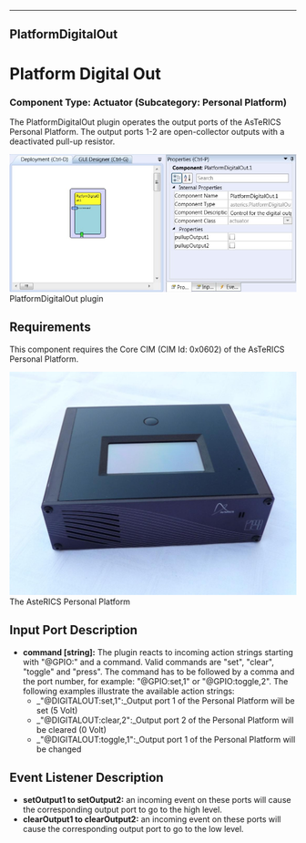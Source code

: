   
---
PlatformDigitalOut
---

# Platform Digital Out

### Component Type: Actuator (Subcategory: Personal Platform)

The PlatformDigitalOut plugin operates the output ports of the AsTeRICS Personal Platform. The output ports 1-2 are open-collector outputs with a deactivated pull-up resistor.

![Screenshot: PlatformDigitalOut plugin](img/PlatformDigitalOut.jpg "Screenshot: PlatformDigitalOut plugin")  
PlatformDigitalOut plugin

## Requirements

This component requires the Core CIM (CIM Id: 0x0602) of the AsTeRICS Personal Platform.

![The AsteRICS Personal Platform (preliminary version)](img/PersonalPlatform.jpg "The AsteRICS Personal Platform (preliminary version)")  
The AsteRICS Personal Platform

## Input Port Description

*   **command \[string\]:** The plugin reacts to incoming action strings starting with "@GPIO:" and a command. Valid commands are "set", "clear", "toggle" and "press". The command has to be followed by a comma and the port number, for example: "@GPIO:set,1" or "@GPIO:toggle,2". The following examples illustrate the available action strings:
    *   _"@DIGITALOUT:set,1":_Output port 1 of the Personal Platform will be set (5 Volt)
    *   _"@DIGITALOUT:clear,2":_Output port 2 of the Personal Platform will be cleared (0 Volt)
    *   _"@DIGITALOUT:toggle,1":_Output port 1 of the Personal Platform will be changed

## Event Listener Description

*   **setOutput1 to setOutput2:** an incoming event on these ports will cause the corresponding output port to go to the high level.
*   **clearOutput1 to clearOutput2:** an incoming event on these ports will cause the corresponding output port to go to the low level.